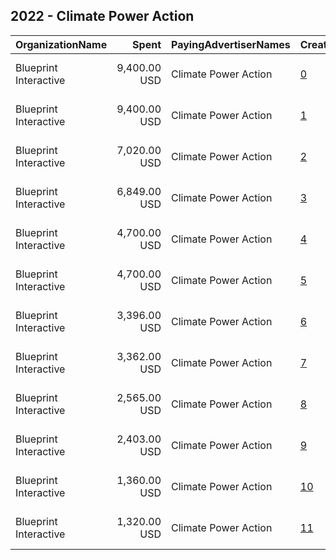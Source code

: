 ## 2022 - Climate Power Action 
|OrganizationName|Spent|PayingAdvertiserNames|CreativeUrls|Impressions|Genders|AgeBrackets|CountryCodes|BillingAddresses|CandidateBallotInformation|
|:---|---:|:---|:---|---:|:---|:---|:---|:---|:---|
|Blueprint Interactive|9,400.00 USD|Climate Power Action|[0](https://www.snap.com/political-ads/asset/f46a1ec27ffda89b81da10b9b799dec5ff9cbe1c51767ba1269139f15793c65e?mediaType=mp4)|291,230||18+|united states|"1730 Rhode Island Ave NW Suite 1014,Washington,20036,US"||
|Blueprint Interactive|9,400.00 USD|Climate Power Action|[1](https://www.snap.com/political-ads/asset/f46a1ec27ffda89b81da10b9b799dec5ff9cbe1c51767ba1269139f15793c65e?mediaType=mp4)|363,174||18-34|united states|"1730 Rhode Island Ave NW Suite 1014,Washington,20036,US"||
|Blueprint Interactive|7,020.00 USD|Climate Power Action|[2](https://www.snap.com/political-ads/asset/419b5554592bf23abab146b3aff41dc80f7618a6ad446f6434d3980331f5f9f8?mediaType=mp4)|209,109||18-34|united states|"1730 Rhode Island Ave NW Suite 1014,Washington,20036,US"||
|Blueprint Interactive|6,849.00 USD|Climate Power Action|[3](https://www.snap.com/political-ads/asset/57f3a5d24580c4874c31bd307fb2ea9ddcd14f8a8170120fcc940ab52a2fa2a2?mediaType=mp4)|186,980||18+|united states|"1730 Rhode Island Ave NW Suite 1014,Washington,20036,US"||
|Blueprint Interactive|4,700.00 USD|Climate Power Action|[4](https://www.snap.com/political-ads/asset/979ac259198c70a65d7224ff9cc5355a23b4d997663f1e7c2717ebf41684ac6a?mediaType=mp4)|184,522||18-34|united states|"1730 Rhode Island Ave NW Suite 1014,Washington,20036,US"||
|Blueprint Interactive|4,700.00 USD|Climate Power Action|[5](https://www.snap.com/political-ads/asset/979ac259198c70a65d7224ff9cc5355a23b4d997663f1e7c2717ebf41684ac6a?mediaType=mp4)|156,309||18+|united states|"1730 Rhode Island Ave NW Suite 1014,Washington,20036,US"||
|Blueprint Interactive|3,396.00 USD|Climate Power Action|[6](https://www.snap.com/political-ads/asset/8ede6912567948f0014b10c43f13ec41453f0b05350398b6b8a9bc3d45ada8f1?mediaType=mp4)|100,382||18+|united states|"1730 Rhode Island Ave NW Suite 1014,Washington,20036,US"||
|Blueprint Interactive|3,362.00 USD|Climate Power Action|[7](https://www.snap.com/political-ads/asset/ca35deb0b5f330c2f997676a2830ad7c8948f71255f96ec915d113ce4ce94064?mediaType=mp4)|102,765||18-34|united states|"1730 Rhode Island Ave NW Suite 1014,Washington,20036,US"||
|Blueprint Interactive|2,565.00 USD|Climate Power Action|[8](https://www.snap.com/political-ads/asset/88b7e19f6e2d3069d781bf901c2df39158f77df8f5043294c3a5d9b5c843bf66?mediaType=mp4)|93,916||18+|united states|"1730 Rhode Island Ave NW Suite 1014,Washington,20036,US"||
|Blueprint Interactive|2,403.00 USD|Climate Power Action|[9](https://www.snap.com/political-ads/asset/a46b87d0041feb3f1e5a6ac4c0b0e4718eb2779927ae9c25f54c0c9d4c588af3?mediaType=mp4)|76,796||18-34|united states|"1730 Rhode Island Ave NW Suite 1014,Washington,20036,US"||
|Blueprint Interactive|1,360.00 USD|Climate Power Action|[10](https://www.snap.com/political-ads/asset/c7afdf38213fbc3affeec8b479af18813b63de350a609fcdf68dddfd2a0155e7?mediaType=mp4)|52,662||18-34|united states|"1730 Rhode Island Ave NW Suite 1014,Washington,20036,US"||
|Blueprint Interactive|1,320.00 USD|Climate Power Action|[11](https://www.snap.com/political-ads/asset/4abb19260ef3c0a0c39fc4076e80eccba7d6ecea652fc8e410aae618f4a2cfef?mediaType=mp4)|49,786||18+|united states|"1730 Rhode Island Ave NW Suite 1014,Washington,20036,US"||
